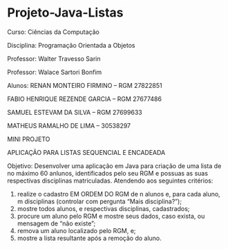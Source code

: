 # Projeto-Java-Listas
Curso: Ciências da Computação

Disciplina: Programação Orientada a Objetos

Professor: Walter Travesso Sarin

Professor: Walace Sartori Bonfim

Alunos:
RENAN MONTEIRO FIRMINO – RGM 27822851

FABIO HENRIQUE REZENDE GARCIA – RGM 27677486

SAMUEL ESTEVAM DA SILVA – RGM 27699633

MATHEUS RAMALHO DE LIMA – 30538297

MINI PROJETO

APLICAÇÃO PARA LISTAS SEQUENCIAL E ENCADEADA

Objetivo:
Desenvolver uma aplicação em Java para criação de uma lista de no máximo 60 anlunos, identificados pelo seu RGM e possuas as suas respectivas disciplinas matriculadas. Atendendo aos seguintes critérios:
1. realize o cadastro EM ORDEM DO RGM de n alunos e, para cada aluno, m disciplinas (controlar com pergunta “Mais disciplina?”);
2. mostre todos alunos, e respectivas disciplinas, cadastrados;
3. procure um aluno pelo RGM e mostre seus dados, caso exista, ou mensagem de “não existe”;
4. remova um aluno localizado pelo RGM, e;
5. mostre a lista resultante após a remoção do aluno.
